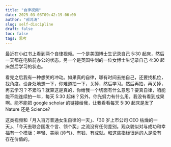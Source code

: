 ```yaml
---
title: "自律视频"
date: 2025-03-03T09:42:19-06:00
author: "郝鸿涛"
slug: self-discipline
draft: false
toc: false
tags: 思考
---
```

最近在小红书上看到两个自律视频。一个是美国博士生记录自己 5:30 起床，然后一天都在电脑前办公的状态。另一个是英国牛剑的一位女博士生记录自己 4:30 起床然后学习的状态。

看完之后我有一种想笑的冲动。如果真的自律，哪有时间去拍自己，还要找机位，找角度。设身处地想一下，你难道拍一下，关掉，然后学习。然后再拍，再关掉，再去学习？不累吗？就算这是真的，你给我一个切面有什么意思？要真自律，咱能能不能连续拍一年，每天 5:30 起床？另外，你光努力有什么用，我没有看到成果啊。能不能把 google scholar 的链接给我，让我看看每天 5:30 起床是发了 Nature 还是 Science?

这类视频和「月入百万普通女生自律的一天」、「30 岁上市公司 CEO 枯燥的一天」、「今天去联合国发个言、领个奖」之流没有任何差别。观众貌似对与成功和幸福有一个模版：年轻、美丽 (帅气)、有钱、有成就。和这些指标很远的人是没有存在价值的。




